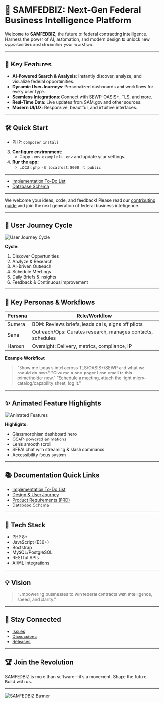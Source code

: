 # 🚀 SAMFEDBIZ: Next-Gen Federal Business Intelligence Platform

Welcome to **SAMFEDBIZ**, the future of federal contracting intelligence. Harness the power of AI, automation, and modern design to unlock new opportunities and streamline your workflow.

---

## 🌟 Key Features

- **AI-Powered Search & Analysis**: Instantly discover, analyze, and visualize federal opportunities.
- **Dynamic User Journeys**: Personalized dashboards and workflows for every user type.
- **Seamless Integrations**: Connect with SEWP, OASIS+, TLS, and more.
- **Real-Time Data**: Live updates from SAM.gov and other sources.
- **Modern UI/UX**: Responsive, beautiful, and intuitive interfaces.

---

## 🛠️ Quick Start

- PHP: `composer install`

3. **Configure environment:**
   - Copy `.env.example` to `.env` and update your settings.
4. **Run the app:**
   - Local: `php -S localhost:8000 -t public`

---

- [Implementation To-Do List](docs/implementation_todo_list.md)
- [Database Schema](database/schema.sql)

---

We welcome your ideas, code, and feedback! Please read our [contributing guide](CONTRIBUTING.md) and join the next generation of federal business intelligence.

---

## 🔄 User Journey Cycle

![User Journey Cycle](https://raw.githubusercontent.com/quartermasters/SAMFEDBIZ/main/docs/user_journey_cycle.png)

**Cycle:**

1. Discover Opportunities
2. Analyze & Research
3. AI-Driven Outreach
4. Schedule Meetings
5. Daily Briefs & Insights
6. Feedback & Continuous Improvement

---

## 👤 Key Personas & Workflows

| Persona    | Role/Workflow                                               |
| ---------- | ----------------------------------------------------------- |
| Sumera     | BDM: Reviews briefs, leads calls, signs off pilots          |
| Sana       | Outreach/Ops: Curates research, manages contacts, schedules |
| Haroon     | Oversight: Delivery, metrics, compliance, IP                |

**Example Workflow:**

> "Show me today’s intel across TLS/OASIS+/SEWP and what we should do next."
> "Give me a one-pager I can email to this prime/holder now."
> "Schedule a meeting, attach the right micro-catalog/capability sheet, log it."

---

## ✨ Animated Feature Highlights

![Animated Features](https://raw.githubusercontent.com/quartermasters/SAMFEDBIZ/main/docs/animated_features.gif)

**Highlights:**

- Glassmorphism dashboard hero
- GSAP-powered animations
- Lenis smooth scroll
- SFBAI chat with streaming & slash commands
- Accessibility focus system

---

## 📚 Documentation Quick Links

- [Implementation To-Do List](docs/implementation_todo_list.md)
- [Design & User Journey](docs/sfbai_design_user_journey_samfedbiz.md)
- [Product Requirements (PRD)](docs/SAMFEDBIZ_PRD.md)
- [Database Schema](database/schema.sql)

---

## 🧠 Tech Stack

- PHP 8+
- JavaScript (ES6+)
- Bootstrap
- MySQL/PostgreSQL
- RESTful APIs
- AI/ML Integrations

---

## 💡 Vision

> "Empowering businesses to win federal contracts with intelligence, speed, and clarity."

---

## 📣 Stay Connected

- [Issues](https://github.com/quartermasters/SAMFEDBIZ/issues)
- [Discussions](https://github.com/quartermasters/SAMFEDBIZ/discussions)
- [Releases](https://github.com/quartermasters/SAMFEDBIZ/releases)

---

## 🏆 Join the Revolution

SAMFEDBIZ is more than software—it's a movement. Shape the future. Build with us.

---

![SAMFEDBIZ Banner](https://raw.githubusercontent.com/quartermasters/SAMFEDBIZ/main/docs/banner.png)
